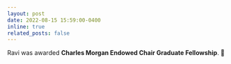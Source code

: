 ```yaml
---
layout: post
date: 2022-08-15 15:59:00-0400
inline: true
related_posts: false
---
```


Ravi was awarded <b>Charles Morgan Endowed Chair Graduate Fellowship</b>. :confetti_ball:
